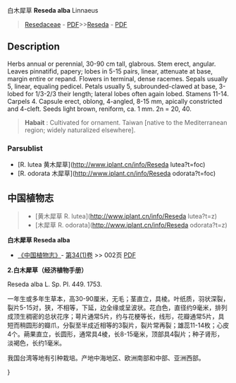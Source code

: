 白木犀草 **Reseda alba** Linnaeus

> [Resedaceae](http://www.iplant.cn/info/Resedaceae?t=foc) - [PDF](http://www.iplant.cn/foc/pdf/Resedaceae.pdf)>>[Reseda](http://www.iplant.cn/info/Reseda?t=foc) - [PDF](http://www.iplant.cn/foc/pdf/Reseda.pdf)

## Description

Herbs annual or perennial, 30-90 cm tall, glabrous. Stem erect, angular. Leaves pinnatifid, papery; lobes in 5-15 pairs, linear, attenuate at base, margin entire or repand. Flowers in terminal, dense racemes. Sepals usually 5, linear, equaling pedicel. Petals usually 5, subrounded-clawed at base, 3-lobed for 1/3-2/3 their length; lateral lobes often again lobed. Stamens 11-14. Carpels 4. Capsule erect, oblong, 4-angled, 8-15 mm, apically constricted and 4-cleft. Seeds light brown, reniform, ca. 1 mm. 2n = 20, 40.


> **Habait** : 
> Cultivated for ornament. Taiwan [native to the Mediterranean region; widely naturalized elsewhere].

### Parsublist

* [R.  lutea  黄木犀草](http://www.iplant.cn/info/Reseda lutea?t=foc)
* [R.  odorata  木犀草](http://www.iplant.cn/info/Reseda odorata?t=foc)

## 中国植物志

> * [黄木犀草  R.  lutea](http://www.iplant.cn/info/Reseda lutea?t=z)
> * [木犀草  R.  odorata](http://www.iplant.cn/info/Reseda odorata?t=z)


**白木犀草 Reseda alba**

* [《中国植物志》](http://www.iplant.cn/frps)- [第34(1)卷](http://www.iplant.cn/frps/vol/34(1)) >> 002页 [PDF](http://www.iplant.cn/frps/pdf/34(1)/002.pdf)


**2.白木犀草（经济植物手册）**

Reseda alba L. Sp. Pl. 449. 1753.

一年生或多年生草本，高30-90厘米，无毛；茎直立，具棱。叶纸质，羽状深裂，裂片5-15对，狭，不相等，下延，边全缘或呈波状。花白色，直径约9毫米，排列成顶生稠密的总状花序；萼片通常5片，约与花梗等长，线形，花瓣通常5片，具短而稍圆形的瓣爪，分裂至半成近相等的3裂片，裂片常再裂；雄蕊11-14枚；心皮4个。蒴果直立，长圆形，通常具4棱，长8-15毫米，顶部具4裂片；种子肾形，淡褐色，长约1毫米。

我国台湾等地有引种栽培。产地中海地区、欧洲南部和中部、亚洲西部。

}